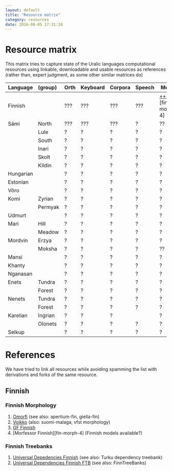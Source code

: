 ```yaml
---
layout: default
title: "Resource matrix"
category: resources
date: 2016-08-05 17:31:24
---
```


# Resource matrix

This matrix tries to capture state of the Uralic languages computational
resources using linkable, downloadable and usable resources as references
(rather than, expert judgment, as some other similar matrices do)

| Language | (group) | Orth | Keyboard | Corpora | Speech | Morph | Treebank | MT |
| --- | :-- | --- | --- | --- | --- | --- | --- | --- |
| Finnish |     | ??? | ??? | ??? | ??? | [+][fin-morph-1][+][fin-morph-2][+][fin-morph-3][+][fin-morph-4] | [+][fin-treebank-1][+][fin-treebank-2] | ???  |
| Sámi | North | ??? | ??? | ??? | ? | ?? | - | ? |
|       | Lule  | ? | ?| ? | ?| ?| ?| ? |
|       | South | ? | ?| ? | ?| ?| ?| ? |
|     | Inari   | ? | ?| ? | ?| ?| ?| ? |
|     | Skolt   | ? | ?| ? | ?| ?| ?| ? |
|     | Kildin  | ?| ? | ? | ?| ?| ?| ? |
| Hungarian |   | ?| ? | ?| ? | ?| ?| ?  |
| Estonian |    | ?| ? | ?| ? | ?| ?| ? |
| Võro |        | ?| ? | ?| ?| ? | ?| ? |
| Komi | Zyrian | ?| ? | ?| ?| ?| ? |
|      | Permyak | ?| ? | ?| ?| ?| ? |
| Udmurt |      | ?| ?| ? | ?| ? | ?| ? |
| Mari   | Hill | ?| ? | ?| ?| ?| ? |
|        | Meadow | ?| ? | ?| ?| ?| ? |
| Mordvin | Erzya | ?| ?| ? | ?| ?| ? |
|         | Moksha | ?| ? | ?| ?|??| ? |
| Mansi   |       | ?| ? | ?| ? | ?| ?| ? |
| Khanty  |       | ?| ? | ?| ? | ?| ?| ? |
| Nganasan |      | ?| ? | ?| ?| ? | ?| ? |
| Enets | Tundra  | ?| ? | ?| ?| ?| ? |
|       | Forest  | ?| ? | ?| ?| ?| ? |
| Nenets | Tundra | ?| ? | ?| ?| ?| ? |
|        | Forest | ?| ? | ?| ?| ?| ? |
| Karelian | Ingrian | ? | ?| ? | | ?| 0| ? |
|          | Olonets | ? | ?| ? | ? | ? | ?| ? |
| Selkup |        | ? | ? | ?| ? | ? | ?| ? |

# References

We have tried to link all resources while avoiding spamming the list with
derivations and forks of the same resource.

## Finnish

### Finnish Morphology

1. [Omorfi][fin-morph-1] (see also: apertium-fin, giella-fin)
2. [Voikko][fin-morph-2] (also: suomi-malaga, vfst morphology)
3. [GF Finnish][fin-morph-3]
4. [Morfessor Finnish][fin-morph-4] (Finnish models available?)

### Finnish Treebanks

1. [Universal Depedencies Finnish][fin-treebank-1] (see also: Turku dependency treebank)
2. [Universal Dependencies Finnish FTB][fin-treebank-2] (see also: FinnTreeBanks)

[fin-morph-1]: https://github.com/flammie/omorfi
[fin-morph-2]: http://voikko.sf.net/
[fin-morph-3]: http://www.grammaticalframework.org/lib/src/finnish/
[fin-treebank-1]: http://universaldependencies.org/fi/overview/introduction.html
[fin-treebank-2]: http://www.ling.helsinki.fi/kieliteknologia/tutkimus/treebank/
